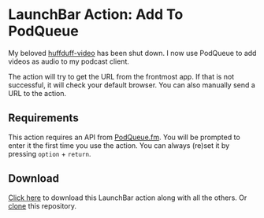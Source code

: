 # LaunchBar Action: Add To PodQueue

My beloved [huffduff-video](https://huffduff-video.snarfed.org) has been shut down. I now use PodQueue to add videos as audio to my podcast client.

The action will try to get the URL from the frontmost app. If that is not successful, it will check your default browser. You can also manually send a URL to the action. 

## Requirements

This action requires an API from [PodQueue.fm](https://podqueue.fm/users/api_key). You will be prompted to enter it the first time you use the action. You can always (re)set it by pressing `option` + `return`.


## Download
[Click here](https://github.com/Ptujec/LaunchBar/archive/refs/heads/master.zip) to download this LaunchBar action along with all the others. Or [clone](https://docs.github.com/en/repositories/creating-and-managing-repositories/cloning-a-repository) this repository.   
